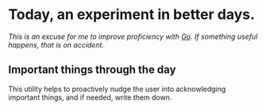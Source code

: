 # Today, an experiment in better days.

_This is an excuse for me to improve proficiency with [Go](https://golang.org).
If something useful happens, that is on accident._

## Important things through the day

This utility helps to proactively nudge the user into acknowledging important
things, and if needed, write them down.


